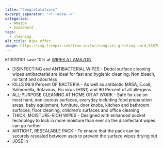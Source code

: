 ```yaml
---
title: "Congratulations"
excerpt_separator: "<!--more-->"
categories:
  - Amazon
  - household
tags:
  - cleaning
alt_title: Wipe offer
image: https://img.freepik.com/free-vector/congrats-greeting-card_53876-82116.jpg?w=2000
---
```

£10010101 save 10% at [WIPES AT AMAZON](https://www.amazon.co.uk/Dettol-Antibacterial-Surface-Cleaning-Wipes/dp/B01N16BG67/ref=sr_1_4?m=A2OAJ7377F756P&pf_rd_i=8873237031&pf_rd_m=A3P5ROKL5A1OLE&pf_rd_p=7eb1dc62-ff0c-4f0b-9617-70201bba1b47&pf_rd_r=9QY6RFM3E20GM64CQVGH&pf_rd_s=merchandised-search-4&pf_rd_t=101&qid=1665836966&s=warehouse-deals&sr=1-4)
<!--more-->
<ul>
<li>DISINFECTING and ANTIBACTERIAL WIPES - Dettol surface cleaning wipes antibacterial are ideal for fast and hygienic cleaning; Non bleach, no taint and odourless</li>
<li>KILLS 99.9 Percent OF BACTERIA - As well as antibiotic MRSA, E.coli, Salmonella, Rotavirus, Flu virus (H1N1) and 90 Percent of all allergens</li>
<li>ALL-PURPOSE CLEANING AT HOME OR AT WORK - Safe for use on most hard, non-porous surfaces, everyday including food preparation areas, baby equipment, furniture, door knobs, kitchen and bathroom surfaces, floor cleaning, children’s surfaces and office cleaning</li>
<li>THICK, MOISTURE-RICH WIPES - Designed with enhanced pocket technology to lock in more moisture than ever so the disinfectant wipes can go further</li>
<li>AIRTIGHT, RESEALABLE PACK - To ensure that the pack can be securely resealed between uses to prevent the surface wipes drying out</li>
<li>JOSE in</li>
</ul>
